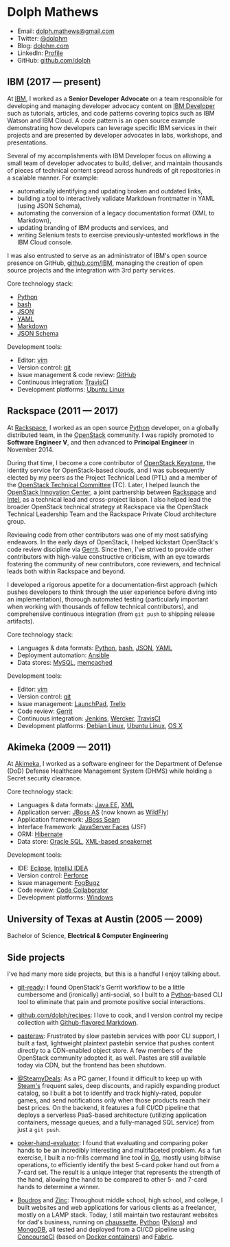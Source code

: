 # Dolph Mathews

- Email: [dolph.mathews@gmail.com](mailto:dolph.mathews@gmail.com)
- Twitter: [@dolphm](https://twitter.com/dolphm)
- Blog: [dolphm.com](http://blog.dolphm.com/)
- LinkedIn: [Profile](https://www.linkedin.com/in/dolphmathews/)
- GitHub: [github.com/dolph](https://github.com/dolph/)

## IBM (2017 &mdash; present)

At [IBM](https://www.ibm.com/), I worked as a **Senior Developer Advocate** on a team responsible for developing and managing developer advocacy content on [IBM Developer](https://developer.ibm.com/) such as tutorials, articles, and code patterns covering topics such as IBM Watson and IBM Cloud. A code pattern is an open source example demonstrating how developers can leverage specific IBM services in their projects and are presented by developer advocates in labs, workshops, and presentations.

Several of my accomplishments with IBM Developer focus on allowing a small team of developer advocates to build, deliver, and maintain thousands of pieces of technical content spread across hundreds of git repositories in a scalable manner. For example:

* automatically identifying and updating broken and outdated links,
* building a tool to interactively validate Markdown frontmatter in YAML (using JSON Schema),
* automating the conversion of a legacy documentation format (XML to Markdown),
* updating branding of IBM products and services, and
* writing Selenium tests to exercise previously-untested workflows in the IBM Cloud console.

I was also entrusted to serve as an administrator of IBM's open source presence on GitHub, [github.com/IBM](https://github.com/ibm/), managing the creation of open source projects and the integration with 3rd party services.

Core technology stack:

- [Python](https://www.python.org)
- [bash](https://www.gnu.org/software/bash/)
- [JSON](http://www.json.org/)
- [YAML](http://yaml.org/)
- [Markdown](https://daringfireball.net/projects/markdown/syntax)
- [JSON Schema](https://json-schema.org/)

Development tools:

- Editor: [vim](http://www.vim.org/)
- Version control: [git](https://git-scm.com/)
- Issue management & code review: [GitHub](https://www.github.com/)
- Continuous integration: [TravisCI](https://travis-ci.org/)
- Development platforms: [Ubuntu Linux](https://www.ubuntu.com/)

## Rackspace (2011 &mdash; 2017)

At [Rackspace](https://www.rackspace.com/), I worked as an open source [Python](https://www.python.org/) developer, on a globally distributed team, in the [OpenStack](https://www.openstack.org/) community. I was rapidly promoted to **Software Engineer V**, and then advanced to **Principal Engineer** in November 2014.

During that time, I become a core contributor of [OpenStack Keystone](http://github.com/openstack/keystone), the identity service for OpenStack-based clouds, and I was subsequently elected by my peers as the Project Technical Lead (PTL) and a member of the [OpenStack Technical Committee](https://www.openstack.org/foundation/tech-committee/) (TC). Later, I helped launch the [OpenStack Innovation Center](https://osic.org/), a joint partnership between [Rackspace](https://www.rackspace.com/) and [Intel](https://01.org/), as a technical lead and cross-project liaison. I also helped lead the broader OpenStack technical strategy at Rackspace via the OpenStack Technical Leadership Team and the Rackspace Private Cloud architecture group.

Reviewing code from other contributors was one of my most satisfying endeavors. In the early days of OpenStack, I helped kickstart OpenStack's code review discipline via [Gerrit](https://www.gerritcodereview.com/). Since then, I've strived to provide other contributors with high-value constructive criticism, with an eye towards fostering the community of new contributors, core reviewers, and technical leads both within Rackspace and beyond.

I developed a rigorous appetite for a documentation-first approach (which pushes developers to think through the user experience before diving into an implementation), thorough automated testing (particularly important when working with thousands of fellow technical contributors), and comprehensive continuous integration (from `git push` to shipping release artifacts).

Core technology stack:

- Languages & data formats: [Python](https://www.python.org), [bash](https://www.gnu.org/software/bash/), [JSON](http://www.json.org/), [YAML](http://yaml.org/)
- Deployment automation: [Ansible](https://www.ansible.com/)
- Data stores: [MySQL](https://www.mysql.com/), [memcached](https://memcached.org/)
  
Development tools:

- Editor: [vim](http://www.vim.org/)
- Version control: [git](https://git-scm.com/)
- Issue management: [LaunchPad](https://launchpad.net/~dolph), [Trello](https://trello.com/)
- Code review: [Gerrit](https://www.gerritcodereview.com/)
- Continuous integration: [Jenkins](https://jenkins.io/), [Wercker](https://www.wercker.com/), [TravisCI](https://travis-ci.org/)
- Development platforms: [Debian Linux](https://www.debian.org/), [Ubuntu Linux](https://www.ubuntu.com/), [OS X](https://www.apple.com/macos/)

## Akimeka (2009 &mdash; 2011)

At [Akimeka](http://www.akimeka.com/), I worked as a software engineer for the Department of Defense (DoD) Defense Healthcare Management System (DHMS) while holding a Secret security clearance.

Core technology stack:

- Languages & data formats: [Java EE](http://www.oracle.com/technetwork/java/javaee/overview/index.html), [XML](https://en.wikipedia.org/wiki/XML)
- Application server: [JBoss AS](https://en.wikipedia.org/wiki/WildFly) (now known as [WildFly](http://wildfly.org/))
- Application framework: [JBoss Seam](https://en.wikipedia.org/wiki/JBoss_Seam)
- Interface framework: [JavaServer Faces](https://en.wikipedia.org/wiki/JavaServer_Faces) (JSF)
- ORM: [Hibernate](http://hibernate.org/orm/)
- Data store: [Oracle SQL](http://www.oracle.com/technetwork/database/), [XML-based sneakernet](https://en.wikipedia.org/wiki/Sneakernet)

Development tools:

- IDE: [Eclipse](https://eclipse.org/), [IntelliJ IDEA](https://www.jetbrains.com/idea/)
- Version control: [Perforce](https://www.perforce.com/)
- Issue management: [FogBugz](https://www.fogcreek.com/fogbugz/)
- Code review: [Code Collaborator](https://smartbear.com/product/collaborator/overview/)
- Development platforms: [Windows](https://www.microsoft.com/en-us/windows/)

## University of Texas at Austin (2005 &mdash; 2009)

Bachelor of Science, **Electrical & Computer Engineering**

## Side projects

I've had many more side projects, but this is a handful I enjoy talking about.

- [git-ready](http://dolphm.com/git-ready/): I found OpenStack's Gerrit workflow to be a little cumbersome and (ironically) anti-social, so I built to a [Python](https://www.python.org/)-based CLI tool to eliminate that pain and promote positive social interactions.

- [github.com/dolph/recipes](https://github.com/dolph/recipes): I love to cook, and I version control my recipe collection with [Github-flavored Markdown](https://guides.github.com/features/mastering-markdown/).

- [pasteraw](http://github.com/dolph/pasteraw): Frustrated by slow pastebin services with poor CLI support, I built a fast, lightweight plaintext pastebin service that pushes content directly to a CDN-enabled object store. A few members of the OpenStack community adopted it, as well. Pastes are still available today via CDN, but the frontend has been shutdown.

- [@SteamyDeals](https://twitter.com/steamydeals): As a PC gamer, I found it difficult to keep up with [Steam's](http://store.steampowered.com/) frequent sales, deep discounts, and rapidly expanding product catalog, so I built a bot to identify and track highly-rated, popular games, and send notifications only when those products reach their best prices. On the backend, it features a full CI/CD pipeline that deploys a serverless PaaS-based architecture (utilizing application containers, message queues, and a fully-managed SQL service) from just a `git push`.

- [poker-hand-evaluator](https://github.com/dolph/poker-hand-evaluator): I found that evaluating and comparing poker hands to be an incredibly interesting and multifaceted problem. As a fun exercise, I built a no-frills command line tool in [Go](https://golang.org/), mostly using bitwise operations, to efficiently identify the best 5-card poker hand out from a 7-card set. The result is a unique integer that represents the strength of the hand, allowing the hand to be compared to other 5- and 7-card hands to determine a winner.

- [Boudros](http://boudros.com/) and [Zinc](http://zincwine.com/): Throughout middle school, high school, and college, I built websites and web applications for various clients as a freelancer, mostly on a LAMP stack. Today, I still maintain two restaurant websites for dad's business, running on [chaussette](https://chaussette.readthedocs.io/), [Python](https://www.python.org/) ([Pylons](http://pylonsproject.org/)) and [MongoDB](https://www.mongodb.com/), all tested and deployed from a CI/CD pipeline using [ConcourseCI](https://concourse.ci/) (based on [Docker containers](https://www.docker.com/)) and [Fabric](http://www.fabfile.org/).
